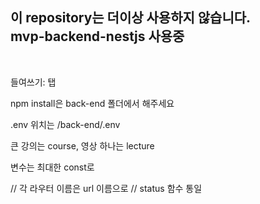 <h2> 이 repository는 더이상 사용하지 않습니다.<br> mvp-backend-nestjs 사용중</h2>
<br>

들여쓰기: 탭

npm install은 back-end 폴더에서 해주세요

.env 위치는 /back-end/.env

큰 강의는 course, 영상 하나는 lecture

변수는 최대한 const로

// 각 라우터 이름은 url 이름으로
// status 함수 통일
